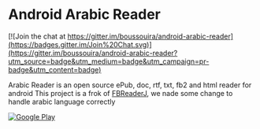 Android Arabic Reader
=====================

[![Join the chat at https://gitter.im/boussouira/android-arabic-reader](https://badges.gitter.im/Join%20Chat.svg)](https://gitter.im/boussouira/android-arabic-reader?utm_source=badge&utm_medium=badge&utm_campaign=pr-badge&utm_content=badge)

Arabic Reader is an open source ePub, doc, rtf, txt, fb2 and html reader for android
This project is a frok of [FBReaderJ](https://github.com/geometer/FBReaderJ), we nade some change to handle arabic language correctly 

[![Google Play](http://developer.android.com/images/brand/en_generic_rgb_wo_45.png)](https://play.google.com/store/apps/details?id=net.sourceforge.arabicReader) 
